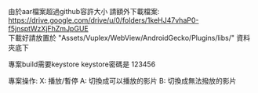 由於aar檔案超過github容許大小
請額外下載檔案: https://drive.google.com/drive/u/0/folders/1keHJ47vhaP0-f5jnsptWzXjFhZmJpGUE  
下載好請放置於 "Assets/Vuplex/WebView/AndroidGecko/Plugins/libs/" 資料夾底下

專案build需要keystore
keystore密碼是 123456

專案操作:
X: 播放/暫停
A: 切換成可以播放的影片
B: 切換成無法撥放的影片
